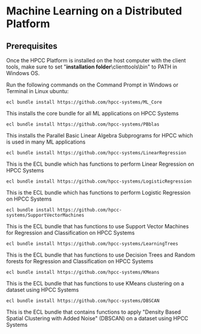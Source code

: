 # Machine Learning on a Distributed Platform

## Prerequisites

Once the HPCC Platform is installed on the host computer with the client tools, make sure to set "**installation folder**\clienttools\bin" to PATH in Windows OS.

Run the following commands on the Command Prompt in Windows or Terminal in Linux ubuntu:

    ecl bundle install https://github.com/hpcc-systems/ML_Core

This installs the core bundle for all ML applications on HPCC Systems

    ecl bundle install https://github.com/hpcc-systems/PBblas

This installs the Parallel Basic Linear Algebra Subprograms for HPCC which is used in many ML applications

    ecl bundle install https://github.com/hpcc-systems/LinearRegression

This is the ECL bundle which has functions to perform Linear Regression on HPCC Systems

    ecl bundle install https://github.com/hpcc-systems/LogisticRegression

This is the ECL bundle which has functions to perform Logistic Regression on HPCC Systems    

    ecl bundle install https://github.com/hpcc-systems/SupportVectorMachines

This is the ECL bundle that has functions to use Support Vector Machines for Regression and Classification on HPCC Systems

    ecl bundle install https://github.com/hpcc-systems/LearningTrees

This is the ECL bundle that has functions to use Decision Trees and Random forests for Regression and Classification on HPCC Systems

    ecl bundle install https://github.com/hpcc-systems/KMeans

This is the ECL bundle that has functions to use KMeans clustering on a dataset using HPCC Systems

    ecl bundle install https://github.com/hpcc-systems/DBSCAN

This is the ECL bundle that contains functions to apply "Density Based Spatial Clustering with Added Noise" (DBSCAN) on a dataset using HPCC Systems   